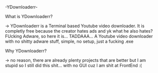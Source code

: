 -YDownloaderr-


What is YDownloaderr?

-> YDownloaderr is a Terminal based Youtube video downloader. It is completly free because the creator hates ads and yk what he also hates? FUcking Adware, 
    so here it is... TADDAAA... A Youtube video downloader with no shitty adware stuff, simple, no setup, just a fucking .exe 

Why YDownloaderr?

-> no reason, there are already plenty projects that are better but I am stupid so I still did this shit... with no GUI cuz I am shit at FrontEnd :(

